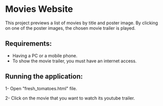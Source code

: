 # Movies Website

This project previews a list of movies by title and poster image. By clicking on one of the poster images, the chosen movie trailer is played.

## Requirements:

- Having a PC or a mobile phone.
- To show the movie trailer, you must have an internet access.

## Running the application:

1- Open "fresh_tomatoes.html" file.

2- Click on the movie that you want to watch its youtube trailer.
